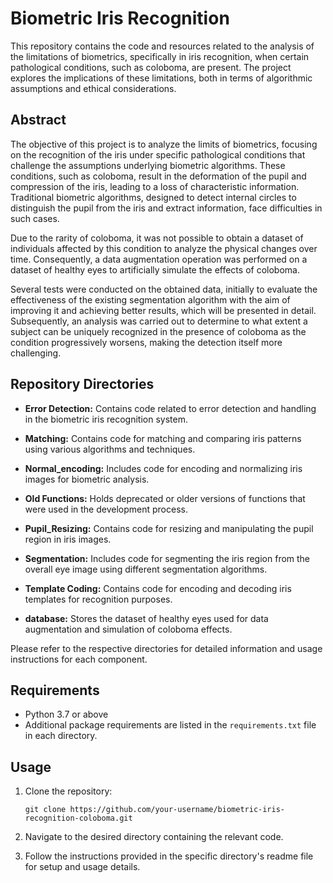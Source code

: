 # Biometric Iris Recognition

This repository contains the code and resources related to the analysis of the limitations of biometrics, specifically in iris recognition, when certain pathological conditions, such as coloboma, are present. The project explores the implications of these limitations, both in terms of algorithmic assumptions and ethical considerations.

## Abstract

The objective of this project is to analyze the limits of biometrics, focusing on the recognition of the iris under specific pathological conditions that challenge the assumptions underlying biometric algorithms. These conditions, such as coloboma, result in the deformation of the pupil and compression of the iris, leading to a loss of characteristic information. Traditional biometric algorithms, designed to detect internal circles to distinguish the pupil from the iris and extract information, face difficulties in such cases.

Due to the rarity of coloboma, it was not possible to obtain a dataset of individuals affected by this condition to analyze the physical changes over time. Consequently, a data augmentation operation was performed on a dataset of healthy eyes to artificially simulate the effects of coloboma.

Several tests were conducted on the obtained data, initially to evaluate the effectiveness of the existing segmentation algorithm with the aim of improving it and achieving better results, which will be presented in detail. Subsequently, an analysis was carried out to determine to what extent a subject can be uniquely recognized in the presence of coloboma as the condition progressively worsens, making the detection itself more challenging.

## Repository Directories

- **Error Detection:** Contains code related to error detection and handling in the biometric iris recognition system.

- **Matching:** Contains code for matching and comparing iris patterns using various algorithms and techniques.

- **Normal_encoding:** Includes code for encoding and normalizing iris images for biometric analysis.

- **Old Functions:** Holds deprecated or older versions of functions that were used in the development process.

- **Pupil_Resizing:** Contains code for resizing and manipulating the pupil region in iris images.

- **Segmentation:** Includes code for segmenting the iris region from the overall eye image using different segmentation algorithms.

- **Template Coding:** Contains code for encoding and decoding iris templates for recognition purposes.

- **database:** Stores the dataset of healthy eyes used for data augmentation and simulation of coloboma effects.

Please refer to the respective directories for detailed information and usage instructions for each component.

## Requirements

- Python 3.7 or above
- Additional package requirements are listed in the `requirements.txt` file in each directory.

## Usage

1. Clone the repository:

   ```
   git clone https://github.com/your-username/biometric-iris-recognition-coloboma.git
   ```

2. Navigate to the desired directory containing the relevant code.

3. Follow the instructions provided in the specific directory's readme file for setup and usage details.

